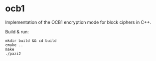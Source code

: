 # ocb1

Implementation of the OCB1 encryption mode for block ciphers in C++.

Build & run:

```
mkdir build && cd build
cmake ..
make
./pazi2
```
